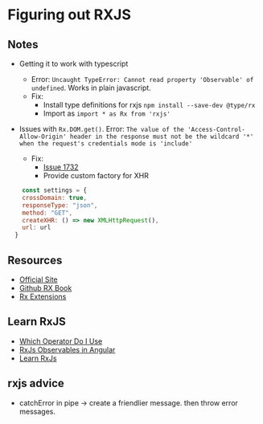 # Figuring out RXJS

## Notes
* Getting it to work with typescript
    * Error: `Uncaught TypeError: Cannot read property 'Observable' of undefined`. Works in plain javascript.
    * Fix:
        * Install type definitions for rxjs `npm install --save-dev @type/rx`
        * Import as `import * as Rx from 'rxjs'`

* Issues with `Rx.DOM.get()`. Error: `The value of the 'Access-Control-Allow-Origin' header in the response must not be the wildcard '*' when the request's credentials mode is 'include'`
    * Fix:
        * [Issue 1732](https://github.com/ReactiveX/rxjs/issues/1732)
        * Provide custom factory for XHR
```javascript
    const settings = {
    crossDomain: true,
    responseType: "json",
    method: "GET",
    createXHR: () => new XMLHttpRequest(),
    url: url
  }
```
## Resources
* [Official Site](http://reactivex.io/rxjs/)
* [Github RX Book](http://xgrommx.github.io/rx-book/index.html)
* [Rx Extensions](https://github.com/Reactive-Extensions)

## Learn RxJS
* [Which Operator Do I Use](https://xgrommx.github.io/rx-book/content/which_operator_do_i_use/index.html)
* [RxJs Observables in Angular](https://github.com/wardbell/rxjs-in-ng)
* [Learn RxJs](https://github.com/btroncone/learn-rxjs)

## rxjs advice
* catchError in pipe -> create a friendlier message. then throw error messages.
